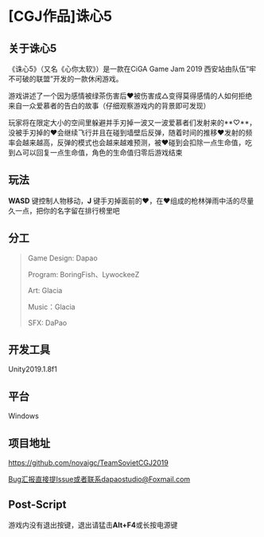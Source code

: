 # [CGJ作品]诛心5

## 关于诛心5

《诛心5》（又名《心你太软》）是一款在CiGA Game Jam 2019 西安站由队伍“牢不可破的联盟”开发的一款休闲游戏。

游戏讲述了一个因为感情被绿茶伤害后❤被伤害成△变得莫得感情的人如何拒绝来自一众爱慕者的告白的故事（仔细观察游戏内的背景即可发现）

玩家将在限定大小的空间里躲避并手刃掉一波又一波爱慕者们发射来的**♡**，没被手刃掉的❤会继续飞行并且在碰到墙壁后反弹，随着时间的推移❤发射的频率会越来越高，反弹的模式也会越来越难预测，被❤碰到会扣除一点生命值，吃到△可以回复一点生命值，角色的生命值归零后游戏结束

## 玩法

**WASD** 键控制人物移动，**J** 键手刃掉面前的❤，在❤组成的枪林弹雨中活的尽量久一点，把你的名字留在排行榜里吧

## 分工

> Game Design: Dapao
>
> Program: BoringFish、LywockeeZ 
>
> Art: Glacia
>
> Music：Glacia
>
> SFX: DaPao

## 开发工具

Unity2019.1.8f1

## 平台

Windows

## 项目地址

https://github.com/novaigc/TeamSovietCGJ2019

Bug汇报直接提Issue或者联系dapaostudio@Foxmail.com

## Post-Script

游戏内没有退出按键，退出请猛击**Alt+F4**或长按电源键
